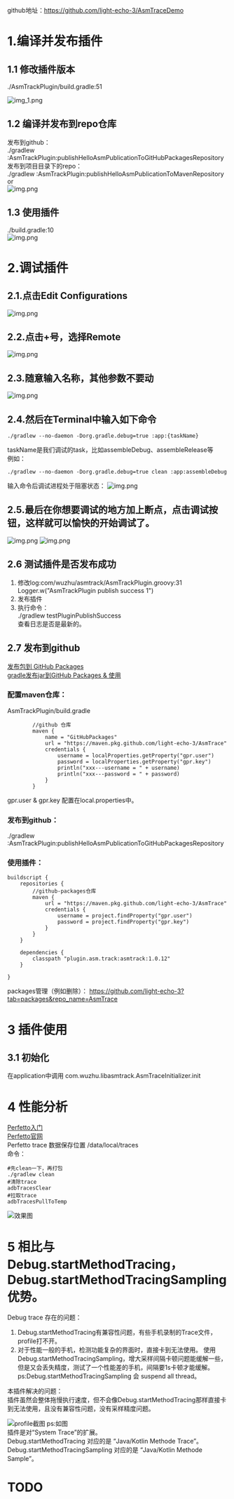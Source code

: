 github地址：https://github.com/light-echo-3/AsmTraceDemo

# 1.编译并发布插件  
## 1.1 修改插件版本
./AsmTrackPlugin/build.gradle:51<br>

![img_1.png](imgs_dev_doc/img_1.png)

## 1.2 编译并发布到repo仓库  
发布到github：  
./gradlew :AsmTrackPlugin:publishHelloAsmPublicationToGitHubPackagesRepository  
发布到项目目录下的repo：  
./gradlew :AsmTrackPlugin:publishHelloAsmPublicationToMavenRepository  
or<br>
![img.png](imgs_dev_doc/img.png)

## 1.3 使用插件  
./build.gradle:10<br>
![img.png](imgs_dev_doc/img_2.png)

# 2.调试插件
## 2.1.点击Edit Configurations
![img.png](imgs_dev_doc/img_3.png)

## 2.2.点击+号，选择Remote
![img.png](imgs_dev_doc/img_4.png)

## 2.3.随意输入名称，其他参数不要动
![img.png](imgs_dev_doc/img_5.png)

## 2.4.然后在Terminal中输入如下命令
```
./gradlew --no-daemon -Dorg.gradle.debug=true :app:{taskName}
```
taskName是我们调试的task，比如assembleDebug、assembleRelease等  
例如：  
```
./gradlew --no-daemon -Dorg.gradle.debug=true clean :app:assembleDebug
```
输入命令后调试进程处于阻塞状态：
![img.png](imgs_dev_doc/img_6.png)

## 2.5.最后在你想要调试的地方加上断点，点击调试按钮，这样就可以愉快的开始调试了。
![img.png](imgs_dev_doc/img_7.png)
![img.png](imgs_dev_doc/img_8.png)

## 2.6 测试插件是否发布成功
1. 修改log:com/wuzhu/asmtrack/AsmTrackPlugin.groovy:31  
   Logger.w("AsmTrackPlugin publish success 1")
1. 发布插件
1. 执行命令：  
./gradlew testPluginPublishSuccess  
查看日志是否是最新的。

## 2.7 发布到github
[发布包到 GitHub Packages](https://docs.github.com/zh/actions/publishing-packages/publishing-java-packages-with-gradle#%E5%8F%91%E5%B8%83%E5%8C%85%E5%88%B0-github-packages)  
[gradle发布jar到GitHub Packages & 使用](https://juejin.cn/post/7007289428158709797)  


### 配置maven仓库：
AsmTrackPlugin/build.gradle
```
        //github 仓库
        maven {
            name = "GitHubPackages"
            url = "https://maven.pkg.github.com/light-echo-3/AsmTrace"
            credentials {
                username = localProperties.getProperty("gpr.user")
                password = localProperties.getProperty("gpr.key")
                println("xxx---username = " + username)
                println("xxx---password = " + password)
            }
        }
```
gpr.user & gpr.key 配置在local.properties中。


### 发布到github：  
./gradlew :AsmTrackPlugin:publishHelloAsmPublicationToGitHubPackagesRepository  

### 使用插件：  
```
buildscript {
    repositories {
        //github-packages仓库
        maven {
            url = "https://maven.pkg.github.com/light-echo-3/AsmTrace"
            credentials {
                username = project.findProperty("gpr.user")
                password = project.findProperty("gpr.key")
            }
        }
    }

    dependencies {
        classpath "plugin.asm.track:asmtrack:1.0.12"
    }

}

```



packages管理（例如删除）：
https://github.com/light-echo-3?tab=packages&repo_name=AsmTrace  



# 3 插件使用
## 3.1 初始化
在application中调用 com.wuzhu.libasmtrack.AsmTraceInitializer.init 


# 4 性能分析
[Perfetto入门](https://www.jianshu.com/p/f4cf101cc64f)<br>
[Perfetto官网](https://ui.perfetto.dev/)<br>
Perfetto trace 数据保存位置 /data/local/traces  
命令：
```shell
#先clean一下，再打包
./gradlew clean
#清除trace
adbTracesClear
#拉取trace
adbTracesPullToTemp

```

![效果图](imgs_dev_doc/img_9.png)

# 5 相比与Debug.startMethodTracing，Debug.startMethodTracingSampling优势。
Debug trace 存在的问题：
1. Debug.startMethodTracing有兼容性问题，有些手机录制的Trace文件，profile打不开。
2. 对于性能一般的手机，检测功能复杂的界面时，直接卡到无法使用。
   使用Debug.startMethodTracingSampling，增大采样间隔卡顿问题能缓解一些，但是又会丢失精度，测试了一个性能差的手机，间隔要1s卡顿才能缓解。
   ps:Debug.startMethodTracingSampling 会 suspend all thread。

本插件解决的问题：  
插件虽然会整体拖慢执行速度，但不会像Debug.startMethodTracing那样直接卡到无法使用，且没有兼容性问题，没有采样精度问题。  


![profile截图](imgs_dev_doc/img_10.png)
ps:如图  
插件是对“System Trace”的扩展。  
Debug.startMethodTracing 对应的是 “Java/Kotlin Methode Trace”。  
Debug.startMethodTracingSampling 对应的是 “Java/Kotlin Methode Sample”。  

# TODO 
